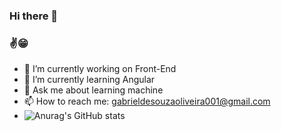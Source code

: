 ### Hi there 👋

### ✌😁

- 🔭 I’m currently working on Front-End
- 🌱 I’m currently learning Angular
- 💬 Ask me about learning machine
- 📫 How to reach me: gabrieldesouzaoliveira001@gmail.com
- ![Anurag's GitHub stats](https://github-readme-stats.vercel.app/api?username=GabrieldeSouzaOliveira&show_icons=true&theme=merko)

